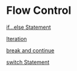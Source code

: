 # Flow Control

[if...else Statement](Flow%20Control%20aa13f842cab64d238ea1180f938e6b96/if%20else%20Statement%20b691b502baee472b909e690ee8320073.md)

[Iteration](Flow%20Control%20aa13f842cab64d238ea1180f938e6b96/Iteration%2037d6908e7da64fd283dc1d9f2dbf99fc.md)

[break and continue](Flow%20Control%20aa13f842cab64d238ea1180f938e6b96/break%20and%20continue%204f20908379f444c4a17dfa155771cb88.md)

[switch Statement](Flow%20Control%20aa13f842cab64d238ea1180f938e6b96/switch%20Statement%2098af77dbd3e349d2a963726f45a20a56.md)